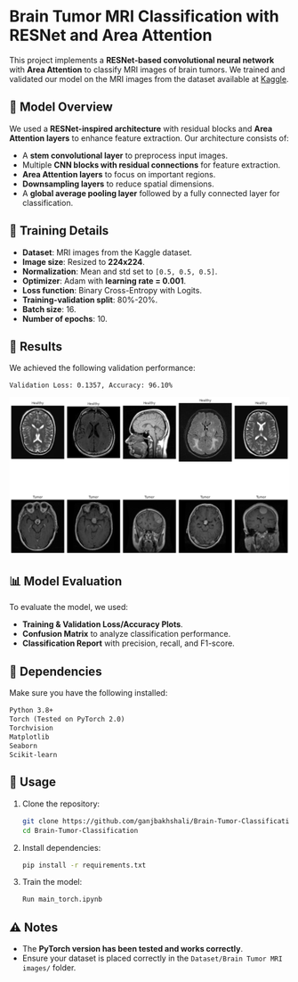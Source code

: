 # Brain Tumor MRI Classification with RESNet and Area Attention

This project implements a **RESNet-based convolutional neural network** with **Area Attention** to classify MRI images of brain tumors. We trained and validated our model on the MRI images from the dataset available at [Kaggle](https://www.kaggle.com/datasets/murtozalikhon/brain-tumor-multimodal-image-ct-and-mri).

## 📌 Model Overview

We used a **RESNet-inspired architecture** with residual blocks and **Area Attention layers** to enhance feature extraction. Our architecture consists of:
- A **stem convolutional layer** to preprocess input images.
- Multiple **CNN blocks with residual connections** for feature extraction.
- **Area Attention layers** to focus on important regions.
- **Downsampling layers** to reduce spatial dimensions.
- A **global average pooling layer** followed by a fully connected layer for classification.

## 🚀 Training Details

- **Dataset**: MRI images from the Kaggle dataset.
- **Image size**: Resized to **224x224**.
- **Normalization**: Mean and std set to `[0.5, 0.5, 0.5]`.
- **Optimizer**: Adam with **learning rate = 0.001**.
- **Loss function**: Binary Cross-Entropy with Logits.
- **Training-validation split**: 80%-20%.
- **Batch size**: 16.
- **Number of epochs**: 10.

## 🎯 Results

We achieved the following validation performance:
```
Validation Loss: 0.1357, Accuracy: 96.10%
```
![output](output.png)
## 📊 Model Evaluation

To evaluate the model, we used:
- **Training & Validation Loss/Accuracy Plots**.
- **Confusion Matrix** to analyze classification performance.
- **Classification Report** with precision, recall, and F1-score.

## 🔧 Dependencies

Make sure you have the following installed:
```
Python 3.8+
Torch (Tested on PyTorch 2.0)
Torchvision
Matplotlib
Seaborn
Scikit-learn
```

## 📁 Usage

1. Clone the repository:
   ```sh
   git clone https://github.com/ganjbakhshali/Brain-Tumor-Classification.git
   cd Brain-Tumor-Classification
   ```
2. Install dependencies:
   ```sh
   pip install -r requirements.txt
   ```
3. Train the model:
   ```sh
   Run main_torch.ipynb
   ```

## ⚠️ Notes
- The **PyTorch version has been tested and works correctly**.
- Ensure your dataset is placed correctly in the `Dataset/Brain Tumor MRI images/` folder.



